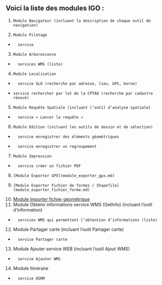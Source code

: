 ## Voici la liste des modules IGO : 
1.     Module Navigateur (incluant la description de chaque outil de navigation)
2.     Module Pilotage
  *       service
3.     Module Arborescence
  *       services WMS (liste)
4.     Module Localisation
  *       service GLO (recherche par adresse, lieu, GPS, borne)
  *     service rechercher par lot de la CPTAQ (recherche par cadastre rénové)
5.     Module Requête Spatiale (incluant l’outil d’analyse spatiale)
  *       service « Lancer la requête »
6.     Module Édition (incluant les outils de dessin et de sélection)
  *       service enregistrer des éléments géométriques
  *       service enregistrer un regroupement
7.     Module Impression
  *       service créer un fichier PDF
8.     [Module Exporter GPX](module_exporter_gpx.md)
9.     [Module Exporter Fichier de formes / Shapefile](module_exporter_fichier_forme.md)
10.    [Module Importer fichier géométrique](module_importer_fichier_geometrique.md)
11.    Module Obtenir informations service WMS (GetInfo) (incluant l’outil d’information)
  *       services WMS qui permettent l’obtention d’informations (liste)
12.    Module Partager carte (incluant l’outil Partager carte)
  *       service Partager carte
13.    Module Ajouter service WEB (incluant l’outil Ajout WMS)
  *       service Ajouter WMS
14.    Module Itinéraire
  *       service OSRM